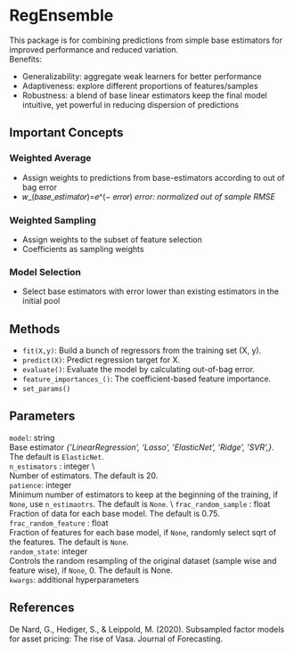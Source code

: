 # RegEnsemble
This package is for  combining predictions from simple base estimators for improved performance and reduced variation.\
Benefits:
- Generalizability: aggregate weak learners for better performance
- Adaptiveness: explore different proportions of features/samples 
- Robustness: a blend of base linear estimators keep the final model intuitive, yet powerful in reducing dispersion of predictions 

## Important Concepts
### Weighted Average
- Assign weights to predictions from base-estimators according to out of bag error
- 𝑤_(𝑏𝑎𝑠𝑒_𝑒𝑠𝑡𝑖𝑚𝑎𝑡𝑜𝑟)=𝑒^(− 𝑒𝑟𝑟𝑜𝑟)
*error: normalized out of sample RMSE*
### Weighted Sampling
- Assign weights to the subset of feature selection
- Coefficients as sampling weights
### Model Selection
- Select base estimators with error lower than existing estimators in the initial pool

## Methods
- `fit(X,y)`: Build a bunch of regressors from the training set (X, y).
- `predict(X)`: Predict regression target for X.
- `evaluate()`: Evaluate the model by calculating out-of-bag error.
- `feature_importances_()`: The coefficient-based feature importance. 
- `set_params()`
## Parameters
`model`: string \
Base estimator *{’LinearRegression’, ‘Lasso’, ’ElasticNet’, ’Ridge’, ’SVR’,}*. The default is `ElasticNet`. \
`n_estimators` : integer \   
Number of estimators. The default is 20. \
`patience`: integer \
Minimum number of estimators to keep at the beginning of the training, if `None`, use `n_estimaotrs`. The default is `None`. \ 
`frac_random_sample` : float \
Fraction of data for each base model. The default is 0.75. \
`frac_random_feature` : float \
Fraction of features for each base model, if `None`, randomly select sqrt of the features. The default is `None`. \
`random_state`: integer \
Controls the random resampling of the original dataset (sample wise and feature wise), if `None`, 0. The default is None. \
`kwargs`: additional hyperparameters
## References
De Nard, G., Hediger, S., & Leippold, M. (2020). Subsampled factor models for asset pricing: The rise of Vasa. Journal of Forecasting.

